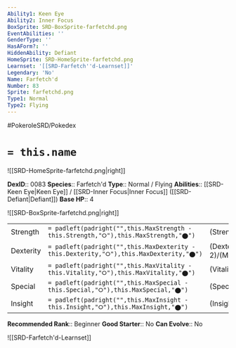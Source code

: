 ```yaml
---
Ability1: Keen Eye
Ability2: Inner Focus
BoxSprite: SRD-BoxSprite-farfetchd.png
EventAbilities: ''
GenderType: ''
HasAForm?: ''
HiddenAbility: Defiant
HomeSprite: SRD-HomeSprite-farfetchd.png
Learnset: '[[SRD-Farfetch''d-Learnset]]'
Legendary: 'No'
Name: Farfetch'd
Number: 83
Sprite: farfetchd.png
Type1: Normal
Type2: Flying
---
```


#PokeroleSRD/Pokedex

# `= this.name`

![[SRD-HomeSprite-farfetchd.png|right]]

**DexID**:: 0083
**Species**:: Farfetch'd
**Type**:: Normal / Flying
**Abilities**:: [[SRD-Keen Eye|Keen Eye]] / [[SRD-Inner Focus|Inner Focus]] ([[SRD-Defiant|Defiant]])
**Base HP**:: 4

![[SRD-BoxSprite-farfetchd.png|right]]

|           |                                                                                        |                                          |
| --------- | -------------------------------------------------------------------------------------- | ---------------------------------------- |
| Strength  | `= padleft(padright("",this.MaxStrength - this.Strength,"⭘"),this.MaxStrength,"⬤")`    | (Strength::2)/(MaxStrength::5)   |
| Dexterity | `= padleft(padright("",this.MaxDexterity - this.Dexterity,"⭘"),this.MaxDexterity,"⬤")` | (Dexterity:: 2)/(MaxDexterity::4) |
| Vitality  | `= padleft(padright("",this.MaxVitality - this.Vitality,"⭘"),this.MaxVitality,"⬤")`    | (Vitality::2)/(MaxVitality::4)   |
| Special   | `= padleft(padright("",this.MaxSpecial - this.Special,"⭘"),this.MaxSpecial,"⬤")`       | (Special::2)/(MaxSpecial::4)     |
| Insight   | `= padleft(padright("",this.MaxInsight - this.Insight,"⭘"),this.MaxInsight,"⬤")`       | (Insight::2)/(MaxInsight::4)     |

**Recommended Rank**:: Beginner
**Good Starter**:: No
**Can Evolve**:: No

![[SRD-Farfetch'd-Learnset]]